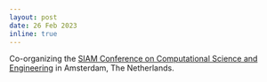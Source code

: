 ```yaml
---
layout: post
date: 26 Feb 2023
inline: true
---
```


Co-organizing the [SIAM Conference on Computational Science and Engineering](https://www.siam.org/conferences/cm/conference/cse23) in Amsterdam, The Netherlands.